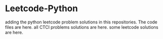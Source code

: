 # Leetcode-Python
adding the python leetcode problem solutions in this repositories. 
The code files are here.
all CTCI problems solutions are here.
some leetcode solutions are here.


















































































































































































































































































































































































































































































































































































































































































































































































































































































































































































































































































































